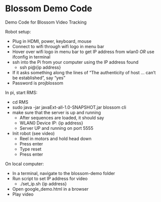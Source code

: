 # Blossom Demo Code

Demo Code for Blossom Video Tracking

Robot setup:
- Plug in HDMI, power, keyboard, mouse
- Connect to wifi through wifi logo in menu bar
- Hover over wifi logo in menu bar to get IP address from wlan0 *OR* use ifconfig in terminal 
- ssh into the Pi from your computer using the IP address found
    - ssh pi@{ip address}
- If it asks something along the lines of “The authenticity of host … can’t be established”, say “yes”
- Password is projblossom

In pi, start RMS:
- cd RMS
- sudo java -jar javaExt-all-1.0-SNAPSHOT.jar blossom cli
- make sure that the server is up and running
    - After sequences are loaded, it should say 
    - WLAN0 Device IP: {ip address}
    - Server UP and running on port 5555
- Init robot (see video)
    - Reel in motors and hold head down 
    - Press enter
    - Type reset
    - Press enter

On local computer:
- In a terminal, navigate to the blossom-demo folder
- Run script to set IP address for video
    - ./set_ip.sh {ip address}
- Open google_demo.html in a browser
- Play video